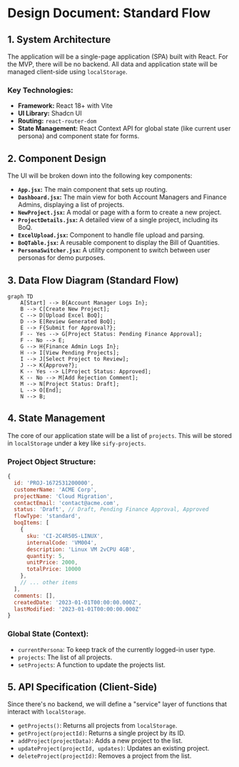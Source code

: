 # Design Document: Standard Flow

## 1. System Architecture

The application will be a single-page application (SPA) built with React. For the MVP, there will be no backend. All data and application state will be managed client-side using `localStorage`.

### Key Technologies:
- **Framework:** React 18+ with Vite
- **UI Library:** Shadcn UI
- **Routing:** `react-router-dom`
- **State Management:** React Context API for global state (like current user persona) and component state for forms.

## 2. Component Design

The UI will be broken down into the following key components:

- **`App.jsx`:** The main component that sets up routing.
- **`Dashboard.jsx`:** The main view for both Account Managers and Finance Admins, displaying a list of projects.
- **`NewProject.jsx`:** A modal or page with a form to create a new project.
- **`ProjectDetails.jsx`:** A detailed view of a single project, including its BoQ.
- **`ExcelUpload.jsx`:** Component to handle file upload and parsing.
- **`BoQTable.jsx`:** A reusable component to display the Bill of Quantities.
- **`PersonaSwitcher.jsx`:** A utility component to switch between user personas for demo purposes.

## 3. Data Flow Diagram (Standard Flow)

```mermaid
graph TD
    A[Start] --> B{Account Manager Logs In};
    B --> C[Create New Project];
    C --> D[Upload Excel BoQ];
    D --> E[Review Generated BoQ];
    E --> F{Submit for Approval?};
    F -- Yes --> G[Project Status: Pending Finance Approval];
    F -- No --> E;
    G --> H{Finance Admin Logs In};
    H --> I[View Pending Projects];
    I --> J[Select Project to Review];
    J --> K{Approve?};
    K -- Yes --> L[Project Status: Approved];
    K -- No --> M[Add Rejection Comment];
    M --> N[Project Status: Draft];
    L --> O[End];
    N --> B;
```

## 4. State Management

The core of our application state will be a list of `projects`. This will be stored in `localStorage` under a key like `sify-projects`.

### Project Object Structure:
```javascript
{
  id: 'PROJ-1672531200000',
  customerName: 'ACME Corp',
  projectName: 'Cloud Migration',
  contactEmail: 'contact@acme.com',
  status: 'Draft', // Draft, Pending Finance Approval, Approved
  flowType: 'standard',
  boqItems: [
    {
      sku: 'CI-2C4R50S-LINUX',
      internalCode: 'VM004',
      description: 'Linux VM 2vCPU 4GB',
      quantity: 5,
      unitPrice: 2000,
      totalPrice: 10000
    },
    // ... other items
  ],
  comments: [],
  createdDate: '2023-01-01T00:00:00.000Z',
  lastModified: '2023-01-01T00:00:00.000Z'
}
```

### Global State (Context):
- `currentPersona`: To keep track of the currently logged-in user type.
- `projects`: The list of all projects.
- `setProjects`: A function to update the projects list.

## 5. API Specification (Client-Side)

Since there's no backend, we will define a "service" layer of functions that interact with `localStorage`.

- `getProjects()`: Returns all projects from `localStorage`.
- `getProject(projectId)`: Returns a single project by its ID.
- `addProject(projectData)`: Adds a new project to the list.
- `updateProject(projectId, updates)`: Updates an existing project.
- `deleteProject(projectId)`: Removes a project from the list. 